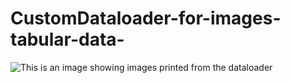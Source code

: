 # CustomDataloader-for-images-tabular-data-

![This is an image showing images printed from the dataloader](CustomDataloader-for-images-tabular-data-/dataloader-images-in-csv/testing_dataloader.png)
